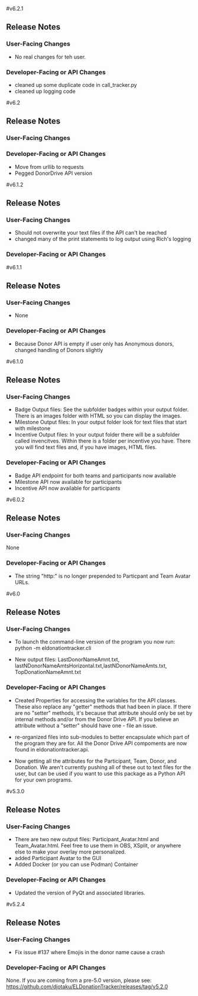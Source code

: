 #v6.2.1
## Release Notes
### User-Facing Changes
- No real changes for teh user.

### Developer-Facing or API Changes
- cleaned up some duplicate code in call_tracker.py
- cleaned up logging code

#v6.2
## Release Notes
### User-Facing Changes

### Developer-Facing or API Changes
- Move from urllib to requests
- Pegged DonorDrive API version

#v6.1.2
## Release Notes
### User-Facing Changes
- Should not overwrite your text files if the API can't be reached
- changed many of the print statements to log output using Rich's logging 

### Developer-Facing or API Changes

#v6.1.1
## Release Notes
### User-Facing Changes
- None

### Developer-Facing or API Changes
- Because Donor API is empty if user only has Anonymous donors, changed handling of Donors slightly

#v6.1.0
## Release Notes
### User-Facing Changes
- Badge Output files: See the subfolder badges within your output folder. There is an images folder with HTML so you can display the images.
- Milestone Output files: In your output folder look for text files that start with milestone
- Incentive Output files: In your output folder there will be a subfolder called invencitves. Within there is a folder per incentive you have. There you will find text files and, if you have images, HTML files.


### Developer-Facing or API Changes
- Badge API endpoint for both teams and participants now available
- Milestone API now available for participants
- Incentive API now available for participants

#v6.0.2
## Release Notes
### User-Facing Changes
None

### Developer-Facing or API Changes
- The string "http:" is no longer prepended to Particpant and Team Avatar URLs.

#v6.0
## Release Notes

### User-Facing Changes

- To launch the command-line version of the program you now run: python -m eldonationtracker.cli

- New output files: LastDonorNameAmnt.txt, lastNDonorNameAmtsHorizontal.txt,lastNDonorNameAmts.txt, TopDonationNameAmnt.txt

### Developer-Facing or API Changes

- Created Properties for accessing the variables for the API classes.
These also replace any "getter" methods that had been in place. 
  If there are no "setter" methods, it's because that attribute should
  only be set by internal methods and/or from the Donor Drive API. If you 
  believe an attribute without a "setter" should have one - 
  file an issue.
  
- re-organized files into sub-modules to better encapsulate which part of the program they are for.  All the Donor Drive API compoments are now found in eldonationtracker.api.

- Now getting all the attributes for the Participant, Team, Donor, and Donation. We aren't currently pushing all of these out to text files for the user, but can be used if you want to use this package as a Python API for your own programs.


#v5.3.0
## Release Notes

### User-Facing Changes

- There are two new output files: Participant_Avatar.html and Team_Avatar.html. Feel free to use them in OBS, XSplit, or anywhere else to make your overlay more personalized.
- added Participant Avatar to the GUI
- Added Docker (or you can use Podman) Container

### Developer-Facing or API Changes

- Updated the version of PyQt and associated libraries.


#v5.2.4
## Release Notes

### User-Facing Changes

- Fix issue #137 where Emojis in the donor name cause a crash

### Developer-Facing or API Changes

None. If you are coming from a pre-5.0 version, please see: https://github.com/djotaku/ELDonationTracker/releases/tag/v5.2.0
